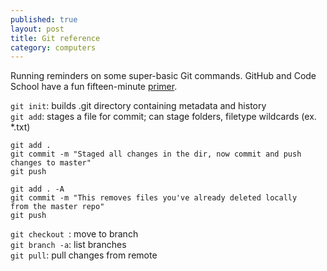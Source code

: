 ```yaml
---
published: true
layout: post
title: Git reference
category: computers
---
```


Running reminders on some super-basic Git commands. GitHub and Code School have a fun fifteen-minute [primer](http://try.github.io/levels/1/challenges/1).

<code>git init</code>: builds .git directory containing metadata and history  
<code>git add</code>: stages a file for commit; can stage folders, filetype wildcards (ex. &#42;.txt)</span>  
  
<code>git add .</code>  
<code>git commit -m "Staged all changes in the dir, now commit and push changes to master"</code>  
<code>git push</code>  
  
<code>git add . -A</code>  
<code>git commit -m "This removes files you've already deleted locally from the master repo"</code>  
<code>git push</code>  
  
<code>git checkout <branch></code>: move to branch  
<code>git branch -a</code>: list branches  
<code>git pull</code>: pull changes from remote
